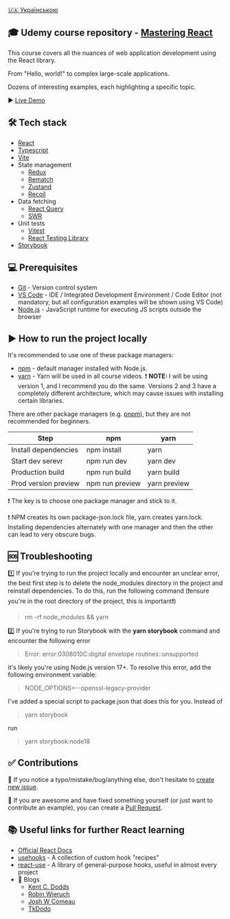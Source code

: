 [🇺🇦 Українською](README_ua.md)

## 🎓 Udemy course repository - [Mastering React](https://www.udemy.com/course/opanovuemo-react/?referralCode=C0563B0126CAF7329C80)

This course covers all the nuances of web application development using the React library.

From "Hello, world!" to complex large-scale applications.

Dozens of interesting examples, each highlighting a specific topic.

▶️ [Live Demo](https://a-polishchuk.github.io/mastering-react/)

## 🛠 Tech stack

- [React](https://reactjs.org/)
- [Typescript](https://www.typescriptlang.org/)
- [Vite](https://vitejs.dev/)
- State management
  - [Redux](https://redux.js.org/)
  - [Rematch](https://rematchjs.org/)
  - [Zustand](https://github.com/pmndrs/zustand)
  - [Recoil](https://recoiljs.org/)
- Data fetching
  - [React Query](https://tanstack.com/query/v4)
  - [SWR](https://swr.vercel.app/)
- Unit tests
  - [Vitest](https://vitest.dev/)
  - [React Testing Library](https://testing-library.com/docs/react-testing-library/intro/)
- [Storybook](https://storybook.js.org/)

## 💻 Prerequisites

- [Git](https://git-scm.com/) - Version control system
- [VS Code](https://code.visualstudio.com/) - IDE / Integrated Development Environment / Code Editor (not mandatory, but all configuration examples will be shown using VS Code)
- [Node.js](https://nodejs.org/en/) - JavaScript runtime for executing JS scripts outside the browser

## ▶️ How to run the project locally

It's recommended to use one of these package managers:

- [npm](https://www.npmjs.com/) - default manager installed with Node.js.
- [yarn](https://classic.yarnpkg.com/) - Yarn will be used in all course videos. ❗️ **NOTE:** I will be using version 1, and I recommend you do the same. Versions 2 and 3 have a completely different architecture, which may cause issues with installing certain libraries.

There are other package managers (e.g. [pnpm](https://pnpm.io/)), but they are not recommended for beginners.

| Step                    | npm             | yarn         |
| ----------------------- | --------------- | ------------ |
| Install dependencies    | npm install     | yarn         |
| Start dev serevr        | npm run dev     | yarn dev     |
| Production build        | npm run build   | yarn build   |
| Prod version preview    | npm run preview | yarn preview |

❗️ The key is to choose one package manager and stick to it.

❗️ NPM creates its own package-json.lock file, yarn creates yarn.lock. Installing dependencies alternately with one manager and then the other can lead to very obscure bugs.

## 🆘 Troubleshooting

1️⃣ If you're trying to run the project locally and encounter an unclear error, the best first step is to delete the node_modules directory in the project and reinstall dependencies. To do this, run the following command (❗️ensure you're in the root directory of the project, this is important❗️)

> rm -rf node_modules && yarn

2️⃣ If you're trying to run Storybook with the **yarn storybook** command and encounter the following error

> Error: error:0308010C:digital envelope routines::unsupported

it's likely you're using Node.js version 17+. To resolve this error, add the following environment variable:

> NODE_OPTIONS=--openssl-legacy-provider

I've added a special script to package.json that does this for you. Instead of

> yarn storybook

run

> yarn storybook:node18

## ✅ Contributions

🐛 If you notice a typo/mistake/bug/anything else, don't hesitate to [create new issue](https://github.com/a-polishchuk/mastering-react/issues/new).

🙌 If you are awesome and have fixed something yourself (or just want to contribute an example), you can create a [Pull Request](https://github.com/a-polishchuk/mastering-react/pulls).

## 📚 Useful links for further React learning

- [Official React Docs](https://reactjs.org/docs/hello-world.html)
- [usehooks](https://usehooks.com/) - A collection of custom hook "recipes"
- [react-use](https://github.com/streamich/react-use) - A library of general-purpose hooks, useful in almost every project
- 👤 Blogs
  - [Kent C. Dodds](https://kentcdodds.com/blog/)
  - [Robin Wieruch](https://www.robinwieruch.de/blog)
  - [Josh W Comeau](https://www.joshwcomeau.com/)
  - [TkDodo](https://tkdodo.eu/blog/)
